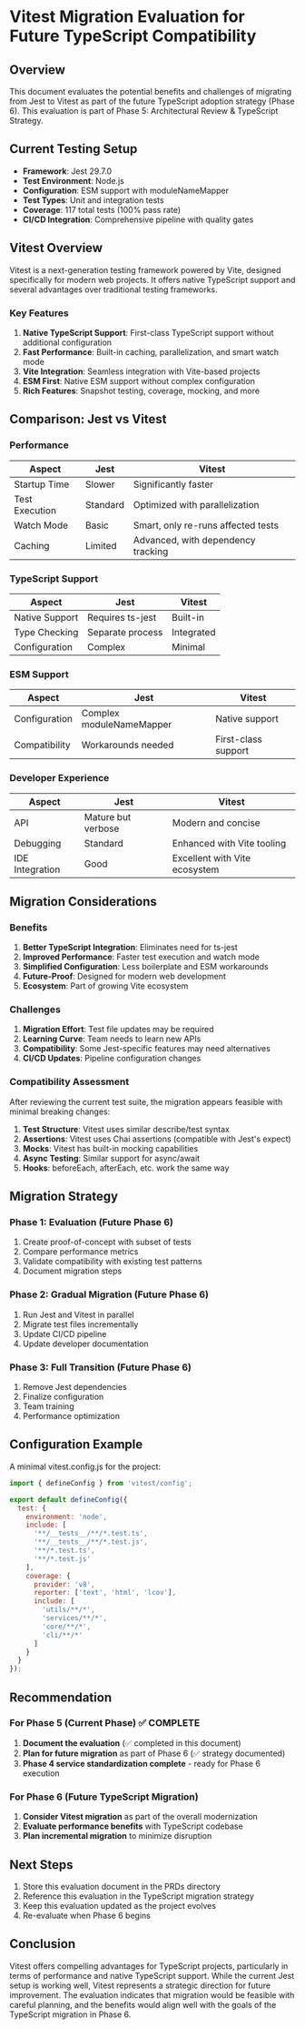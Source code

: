 # Vitest Migration Evaluation for Future TypeScript Compatibility

## Overview
This document evaluates the potential benefits and challenges of migrating from Jest to Vitest as part of the future TypeScript adoption strategy (Phase 6). This evaluation is part of Phase 5: Architectural Review & TypeScript Strategy.

## Current Testing Setup
- **Framework**: Jest 29.7.0
- **Test Environment**: Node.js
- **Configuration**: ESM support with moduleNameMapper
- **Test Types**: Unit and integration tests
- **Coverage**: 117 total tests (100% pass rate)
- **CI/CD Integration**: Comprehensive pipeline with quality gates

## Vitest Overview
Vitest is a next-generation testing framework powered by Vite, designed specifically for modern web projects. It offers native TypeScript support and several advantages over traditional testing frameworks.

### Key Features
1. **Native TypeScript Support**: First-class TypeScript support without additional configuration
2. **Fast Performance**: Built-in caching, parallelization, and smart watch mode
3. **Vite Integration**: Seamless integration with Vite-based projects
4. **ESM First**: Native ESM support without complex configuration
5. **Rich Features**: Snapshot testing, coverage, mocking, and more

## Comparison: Jest vs Vitest

### Performance
| Aspect | Jest | Vitest |
|--------|------|--------|
| Startup Time | Slower | Significantly faster |
| Test Execution | Standard | Optimized with parallelization |
| Watch Mode | Basic | Smart, only re-runs affected tests |
| Caching | Limited | Advanced, with dependency tracking |

### TypeScript Support
| Aspect | Jest | Vitest |
|--------|------|--------|
| Native Support | Requires ts-jest | Built-in |
| Type Checking | Separate process | Integrated |
| Configuration | Complex | Minimal |

### ESM Support
| Aspect | Jest | Vitest |
|--------|------|--------|
| Configuration | Complex moduleNameMapper | Native support |
| Compatibility | Workarounds needed | First-class support |

### Developer Experience
| Aspect | Jest | Vitest |
|--------|------|--------|
| API | Mature but verbose | Modern and concise |
| Debugging | Standard | Enhanced with Vite tooling |
| IDE Integration | Good | Excellent with Vite ecosystem |

## Migration Considerations

### Benefits
1. **Better TypeScript Integration**: Eliminates need for ts-jest
2. **Improved Performance**: Faster test execution and watch mode
3. **Simplified Configuration**: Less boilerplate and ESM workarounds
4. **Future-Proof**: Designed for modern web development
5. **Ecosystem**: Part of growing Vite ecosystem

### Challenges
1. **Migration Effort**: Test file updates may be required
2. **Learning Curve**: Team needs to learn new APIs
3. **Compatibility**: Some Jest-specific features may need alternatives
4. **CI/CD Updates**: Pipeline configuration changes

### Compatibility Assessment
After reviewing the current test suite, the migration appears feasible with minimal breaking changes:

1. **Test Structure**: Vitest uses similar describe/test syntax
2. **Assertions**: Vitest uses Chai assertions (compatible with Jest's expect)
3. **Mocks**: Vitest has built-in mocking capabilities
4. **Async Testing**: Similar support for async/await
5. **Hooks**: beforeEach, afterEach, etc. work the same way

## Migration Strategy

### Phase 1: Evaluation (Future Phase 6)
1. Create proof-of-concept with subset of tests
2. Compare performance metrics
3. Validate compatibility with existing test patterns
4. Document migration steps

### Phase 2: Gradual Migration (Future Phase 6)
1. Run Jest and Vitest in parallel
2. Migrate test files incrementally
3. Update CI/CD pipeline
4. Update developer documentation

### Phase 3: Full Transition (Future Phase 6)
1. Remove Jest dependencies
2. Finalize configuration
3. Team training
4. Performance optimization

## Configuration Example
A minimal vitest.config.js for the project:

```javascript
import { defineConfig } from 'vitest/config';

export default defineConfig({
  test: {
    environment: 'node',
    include: [
      '**/__tests__/**/*.test.ts',
      '**/__tests__/**/*.test.js',
      '**/*.test.ts',
      '**/*.test.js'
    ],
    coverage: {
      provider: 'v8',
      reporter: ['text', 'html', 'lcov'],
      include: [
        'utils/**/*',
        'services/**/*',
        'core/**/*',
        'cli/**/*'
      ]
    }
  }
});
```

## Recommendation

### For Phase 5 (Current Phase) ✅ COMPLETE
1. **Document the evaluation** (✅ completed in this document)
2. **Plan for future migration** as part of Phase 6 (✅ strategy documented)
3. **Phase 4 service standardization complete** - ready for Phase 6 execution

### For Phase 6 (Future TypeScript Migration)
1. **Consider Vitest migration** as part of the overall modernization
2. **Evaluate performance benefits** with TypeScript codebase
3. **Plan incremental migration** to minimize disruption

## Next Steps
1. Store this evaluation document in the PRDs directory
2. Reference this evaluation in the TypeScript migration strategy
3. Keep this evaluation updated as the project evolves
4. Re-evaluate when Phase 6 begins

## Conclusion
Vitest offers compelling advantages for TypeScript projects, particularly in terms of performance and native TypeScript support. While the current Jest setup is working well, Vitest represents a strategic direction for future improvement. The evaluation indicates that migration would be feasible with careful planning, and the benefits would align well with the goals of the TypeScript migration in Phase 6.

